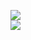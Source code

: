 [![](https://img.shields.io/badge/Made%20With-Github%20Spray-lightgrey.svg?style=for-the-badge&logo=github)](https://github.com/Annihil/github-spray#19708)  
[![](https://i.imgur.com/2DrTn0Z.gif)](https://github.com/Annihil/github-spray)